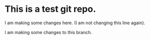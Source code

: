 # This is a test git repo.
I am making some changes here. (I am not changing this line again).

I am making some changes to this branch.


